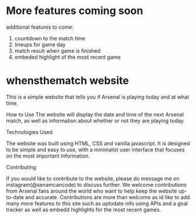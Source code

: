 
# More features coming soon

additional features to come: 
1. countdown to the match time 
1. lineups for game day
2. match result when game is finished
3. embeded highlight of the most recent game 

# whensthematch website 

This is a simple website that tells you if Arsenal is playing today and at what time. 

How to Use
The website will display the date and time of the next Arsenal match, as well as information about whether or not they are playing today.

Technologies Used

The website was built using HTML, CSS and vanilla javascript. It is designed to be simple and easy to use, with a minimalist user interface that focuses on the most important information.

Contributing

If you would like to contribute to the website, please do message me on instagram(@senamcancode) to discuss further. We welcome contributions from Arsenal fans around the world who want to help keep the website up-to-date and accurate. Contributions are more than welcome as id like to add many more features to this site such as uptodate info using APIs and a goal tracker as well as embedd highlights for the most recent games. 



<!-- >>>>>>> 5c518d5b60585ec3ff4667bc75ed69fb45331e92 -->
